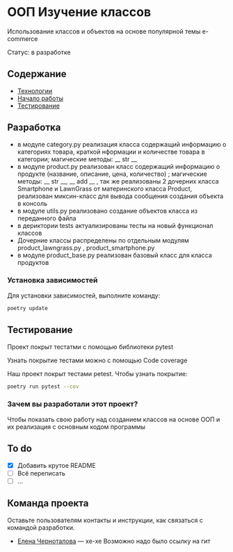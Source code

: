 # ООП Изучение классов
Использование классов и объектов на основе популярной темы e-commerce

Статус: в разработке

## Содержание
- [Технологии](pyproject.toml)
- [Начало работы](src/main.py)
- [Тестирование](tests)


## Разработка
- в модуле category.py реализация класса содержащий информацию о категориях товара, краткой нформации
и количестве товара в категории; магические методы: __ str __
- в модуле product.py реализован класс содержащий информацию о продукте (название, описание, цена, количество)
; магические методы: __ str __, __ add __ , так же реализованы 2 дочерних класса Smartphone и LawnGrass от материнского
класса Product, реализован миксин-класс для вывода сообщения создания объекта в консоль
- в модуле utils.py реализовано создание объектов класса из переданного файла
- в дериктории tests актуализированы тесты на новый функционал классов 
- Дочерние классы распределены по отдельным модулям product_lawngrass.py , product_smartphone.py
- в модуле product_base.py реализован базовый класс для класса продуктов


### Установка зависимостей
Для установки зависимостей, выполните команду:
```sh
poetry update
```


## Тестирование

Проект покрыт тестатми с помощью библиотеки pytest

Узнать покрытие тестами можно с помощью Code coverage

Наш проект покрыт тестами petest. Чтобы узнать покрытие:
```sh
poetry run pytest --cov
```

### Зачем вы разработали этот проект?
Чтобы показать свою работу над созданием классов на основе ООП и их реализация с основным кодом программы

## To do
- [x] Добавить крутое README
- [ ] Всё переписать
- [ ] ...

## Команда проекта
Оставьте пользователям контакты и инструкции, как связаться с командой разработки.

- [Елена Черноталова](https://t.me/ChashkaChaya813) — хе-хе Возможно надо было ссылку на гит
